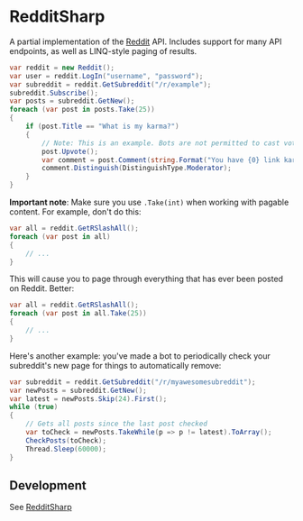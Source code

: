 # RedditSharp

A partial implementation of the [Reddit](http://reddit.com) API. Includes support for many API endpoints, as well as
LINQ-style paging of results.

```csharp
var reddit = new Reddit();
var user = reddit.LogIn("username", "password");
var subreddit = reddit.GetSubreddit("/r/example");
subreddit.Subscribe();
var posts = subreddit.GetNew();
foreach (var post in posts.Take(25))
{
    if (post.Title == "What is my karma?")
    {
        // Note: This is an example. Bots are not permitted to cast votes automatically.
        post.Upvote();
        var comment = post.Comment(string.Format("You have {0} link karma!", post.Author.LinkKarma));
        comment.Distinguish(DistinguishType.Moderator);
    }
}
```

**Important note**: Make sure you use `.Take(int)` when working with pagable content. For example, don't do this:

```csharp
var all = reddit.GetRSlashAll();
foreach (var post in all)
{
    // ...
}
```

This will cause you to page through everything that has ever been posted on Reddit. Better:

```csharp
var all = reddit.GetRSlashAll();
foreach (var post in all.Take(25))
{
    // ...
}
```

Here's another example: you've made a bot to periodically check your subreddit's new page for things to automatically
remove:

```csharp
var subreddit = reddit.GetSubreddit("/r/myawesomesubreddit");
var newPosts = subreddit.GetNew();
var latest = newPosts.Skip(24).First();
while (true)
{
    // Gets all posts since the last post checked
    var toCheck = newPosts.TakeWhile(p => p != latest).ToArray();
    CheckPosts(toCheck);
    Thread.Sleep(60000);
}
```

## Development

See [RedditSharp](https://github.com/SirCmpwn/RedditSharp#redditsharp)